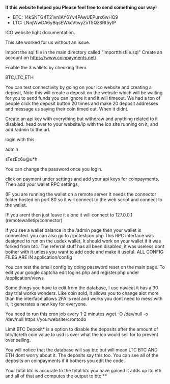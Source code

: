 **If this website helped you Please feel free to send something our way!**

 - BTC: 14kSNTG4T21vn1AY6Yv4PAwUEPurx6wHQ9
 - LTC: LNnjWwDA6yBqsEWkcVtwyZxT5QzSRt5ytP
 

ICO website light documentation.

This site worked for us without an issue.

Import the sql file in the main directory called "importthisfile.sql"
Create an account on https://www.coinpayments.net/

Enable the 3 wallets by checking them.

BTC,LTC,ETH

You can test connectivity by going on your ico website and creating a deposit, Note this will create a deposit on the website which will be waiting for you to send funds you can ignore it and it will timeout. We had a ton of people click the deposit button 20 times and make 20 deposit addresses and message us saying their coin timed out. When it didnt.

Create an api key with everything but withdraw and anything related to it disabled.
head over to your website/ip  with the ico site running on it, and add /admin to the url.

login with this

admin

sTezEc6u@u*h

You can change the password once you login.

click on payment under settings and add your api keys for coinpayments.
Then add your wallet RPC settings,

(IF you are running the wallet on a remote server It needs the connector folder hosted on port 80 so it will connect to the web script and connect to the wallet. 

IF you arent then just leave it alone it will connect to 127.0.0.1
(remotewalletip/connector)

If you see a wallet balance in the /admin page then your wallet is connected. you can also go to /rpctestcon.php
This RPC interface was designed to run on the usdex wallet, It should work on your wallet if it was forked from btc.
The referral stuff has all been disabled, it was useless dont bother with it unless you want to add code and make it useful.
ALL CONFIG FILES ARE IN application/config

You can test the email config by doing password reset on the main page.
To edit your google captcha edit logins.php and register.php
under
/application/views

Some things you have to edit from the database, I use navicat it has a 30 day trial works wonders.
Like coin sold, it allows you to change alot more than the interface allows
2FA is real and works you dont need to mess with it, it generates a new key for everyone.

You need to run this cron job every 1-2 minutes
 	wget -O /dev/null -o /dev/null https://yourwebsite/crontodo
  
Limit BTC Deposit* is a option to disable the deposits after the amount of btc/ltc/eth coin value to usd is over what the ico would sell for to prevent over selling.

You will notice that the database will say btc but will mean LTC BTC AND ETH dont worry about it. The deposits say this too. You can see all of the deposits on coinpayments if it bothers you edit the code.

Your total btc is accurate to the total btc you have gained it adds up ltc eth and all of that and computes the output to btc **
